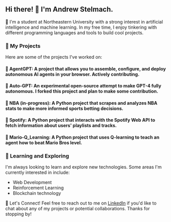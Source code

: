 
## Hi there! 👋 I'm Andrew Stelmach.
🏫 I'm a student at Northeastern University with a strong interest in artificial intelligence and machine learning. In my free time, I enjoy tinkering with different programming languages and tools to build cool projects.

### 🔭 My Projects
Here are some of the projects I've worked on:

#### 🤖 AgentGPT: A project that allows you to assemble, configure, and deploy autonomous AI agents in your browser. Actively contributing.

#### 🤖 Auto-GPT: An experimental open-source attempt to make GPT-4 fully autonomous. I forked this project and plan to make some contribution.

#### 🏀 NBA (in-progress): A Python project that scrapes and analyzes NBA stats to make more informed sports betting decisions.

#### 🎵 Spotify: A Python project that interacts with the Spotify Web API to fetch information about users' playlists and tracks.

#### 🍄 Mario-Q_Learning: A Python project that uses Q-learning to teach an agent how to beat Mario Bros level.

### 🌱 Learning and Exploring
I'm always looking to learn and explore new technologies. Some areas I'm currently interested in include:

- Web Development
- Reinforcement Learning
- Blockchain technology

💬 Let's Connect!
Feel free to reach out to me on [LinkedIn](https://www.linkedin.com/in/andrew-stelmach/) if you'd like to chat about any of my projects or potential collaborations. Thanks for stopping by!
